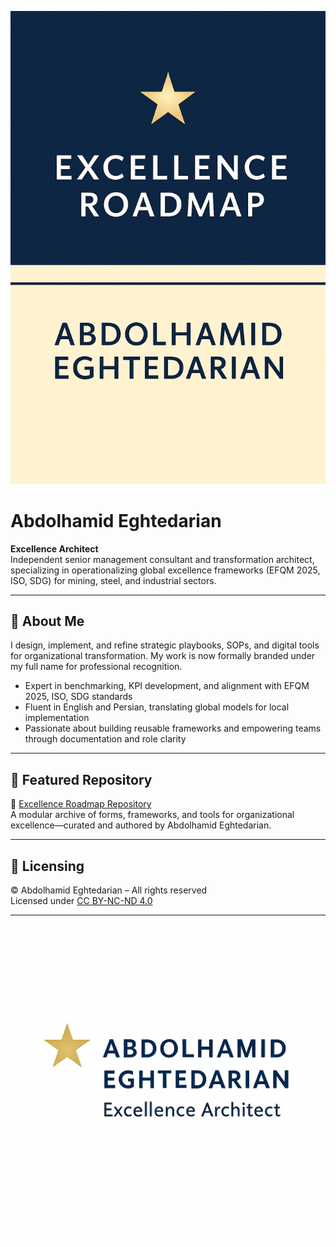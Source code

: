 ![Excellence Banner](banner.png)

# Abdolhamid Eghtedarian  
**Excellence Architect**  
Independent senior management consultant and transformation architect, specializing in operationalizing global excellence frameworks (EFQM 2025, ISO, SDG) for mining, steel, and industrial sectors.

---

## 🔹 About Me

I design, implement, and refine strategic playbooks, SOPs, and digital tools for organizational transformation. My work is now formally branded under my full name for professional recognition.

- Expert in benchmarking, KPI development, and alignment with EFQM 2025, ISO, SDG standards  
- Fluent in English and Persian, translating global models for local implementation  
- Passionate about building reusable frameworks and empowering teams through documentation and role clarity

---

## 🔹 Featured Repository

📘 [Excellence Roadmap Repository](https://github.com/hamideghtedarian/excellence-roadmap)  
A modular archive of forms, frameworks, and tools for organizational excellence—curated and authored by Abdolhamid Eghtedarian.

---

## 🔹 Licensing

© Abdolhamid Eghtedarian – All rights reserved  
Licensed under [CC BY-NC-ND 4.0](https://creativecommons.org/licenses/by-nc-nd/4.0/)

---

![Excellence Logo](logo.png)
